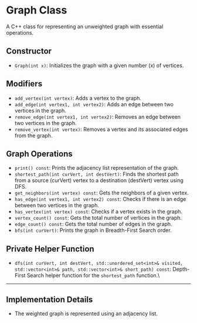 # Graph Class

A C++ class for representing an unweighted graph with essential operations.

## Constructor

- `Graph(int x)`: Initializes the graph with a given number (x) of vertices.

## Modifiers

- `add_vertex(int vertex)`: Adds a vertex to the graph.
- `add_edge(int vertex1, int vertex2)`: Adds an edge between two vertices in the graph.
- `remove_edge(int vertex1, int vertex2)`: Removes an edge between two vertices in the graph.
- `remove_vertex(int vertex)`: Removes a vertex and its associated edges from the graph.

## Graph Operations

- `print() const`: Prints the adjacency list representation of the graph.
- `shortest_path(int curVert, int destVert)`: Finds the shortest path from a source (curVert) vertex to a destination (destVert) vertex using DFS.
- `get_neighbors(int vertex) const`: Gets the neighbors of a given vertex.
- `has_edge(int vertex1, int vertex2) const`: Checks if there is an edge between two vertices in the graph.
- `has_vertex(int vertex) const`: Checks if a vertex exists in the graph.
- `vertex_count() const`: Gets the total number of vertices in the graph.
- `edge_count() const`: Gets the total number of edges in the graph.
- `bfs(int curVert)`: Prints the graph in Breadth-First Search order.

## Private Helper Function

- `dfs(int curVert, int destVert, std::unordered_set<int>& visited, std::vector<int>& path, std::vector<int>& short_path) const`: Depth-First Search helper function for the `shortest_path` function.\

---

## Implementation Details

- The weighted graph is represented using an adjacency list.